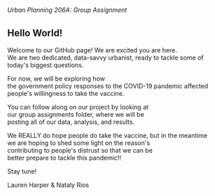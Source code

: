 ###### Urban Planning 206A: Group Assignment

## Hello World! 

Welcome to our GitHub page! We are excited you are here. <br>
We are two dedicated, data-savvy urbanist, ready to tackle some of <br>
today's biggest questions. 

For now, we will be exploring how <br>
the government policy responses to the COVID-19 pandemic affected <br>
people's willingness to take the vaccine. <br>

You can follow along on our project by looking at <br>
our group assignments folder, where we will be <br>
posting all of our data, analysis, and results.<br>

We REALLY do hope people do take the vaccine, but in the meantime <br> 
we are hoping to shed some light on the reason's <br>
contributing to people's distrust so that we can be <br>
better prepare to tackle this pandemic!! <br>

Stay tune!

Lauren Harper & Nataly Rios

